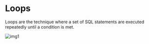 # Loops

Loops are the technique where a set of SQL statements are executed repeatedly until a condition is met.

![img1](https://s33046.pcdn.co/wp-content/uploads/2019/10/flow-chart-of-the-sql-while-loop-1.png)

